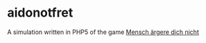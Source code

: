# aidonotfret

A simulation written in PHP5 of the game [Mensch ärgere dich nicht](https://en.wikipedia.org/wiki/Mensch_%C3%A4rgere_dich_nicht)
